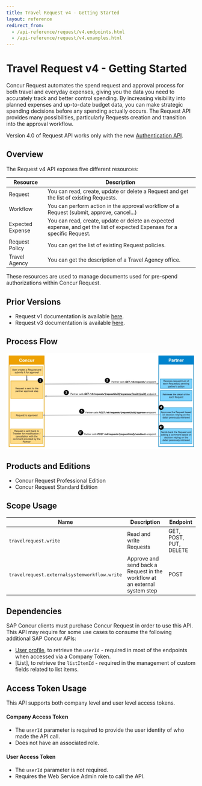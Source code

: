 ```yaml
---
title: Travel Request v4 - Getting Started
layout: reference
redirect_from:
  - /api-reference/request/v4.endpoints.html
  - /api-reference/request/v4.examples.html
---
```

# Travel Request v4 - Getting Started

Concur Request automates the spend request and approval process for both travel and everyday expenses, giving you the data you need to accurately track and better control spending. By increasing visibility into planned expenses and up-to-date budget data, you can make strategic spending decisions before any spending actually occurs. The Request API provides many possibilities, particularly Requests creation and transition into the approval workflow.

Version 4.0 of Request API works only with the new [Authentication API](/api-reference/authentication/apidoc.html).

## <a name="overview"></a>Overview

The Request v4 API exposes five different resources:

Resource|Description
---|---
Request|You can read, create, update or delete a Request and get the list of existing Requests.
Workflow|You can perform action in the approval workflow of a Request (submit, approve, cancel...)
Expected Expense|You can read, create, update or delete an expected expense, and get the list of expected Expenses for a specific Request.
Request Policy|You can get the list of existing Request policies.
Travel Agency|You can get the description of a Travel Agency office.

These resources are used to manage documents used for pre-spend authorizations within Concur Request.

## <a name="prior-versions"></a>Prior Versions

* Request v1 documentation is available [here](./v1.request.html).
* Request v3 documentation is available [here](./v3.request.html).

## <a name="process-flow"></a>Process Flow
![Process Flow for Request V4](./v4.request-process-flow.png)

## <a name="products-editions"></a>Products and Editions

* Concur Request Professional Edition
* Concur Request Standard Edition

## <a name="scope-usage"></a>Scope Usage

Name|Description|Endpoint
---|---|---
`travelrequest.write`|Read and write Requests|GET, POST, PUT, DELETE
`travelrequest.externalsystemworkflow.write`|Approve and send back a Request in the workflow at an external system step|POST

## <a name="dependencies"></a>Dependencies

SAP Concur clients must purchase Concur Request in order to use this API. This API may require for some use cases to consume the following additional SAP Concur APIs:

* [User profile](/api-reference/profile/v1.user.html), to retrieve the `userId` - required in most of the endpoints when accessed via a Company Token.
* [List], to retrieve the `listItemId` - required in the management of custom fields related to list items.

## <a name="access-token-usage"></a>Access Token Usage

This API supports both company level and user level access tokens.

#### Company Access Token

* The `userId` parameter is required to provide the user identity of who made the API call.
* Does not have an associated role.

#### User Access Token

* The `userId` parameter is not required.
* Requires the Web Service Admin role to call the API.
